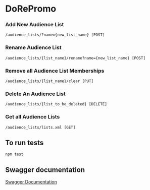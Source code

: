 # DoRePromo

### Add New Audience List

```
/audience_lists/?name={new_list_name} [POST]
```

### Rename Audience List

```
/audience_lists/{list_name}/rename?name={new_list_name} [POST]
```

### Remove all Audience List Memberships

```
/audience_lists/{list_name}/clear [PUT]
```

### Delete An Audience List

```
/audience_lists/{list_to_be_deleted} [DELETE]
```

### Get all Audience Lists
```
/audience_lists/lists.xml [GET]
```

## To run tests

```
npm test
```

## Swagger documentation

[Swagger Documentation][44eee6a3]

  [44eee6a3]: http://localhost:1337/swagger/doc "Documentation"